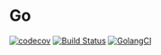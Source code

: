 # Go
[![codecov](https://codecov.io/gh/JaneKetko/Buses/branch/master/graph/badge.svg)](https://codecov.io/gh/JaneKetko/Buses)
[![Build Status](https://travis-ci.com/JaneKetko/Go.svg?branch=master)](https://travis-ci.com/JaneKetko/Buses)
[![GolangCI](https://golangci.com/badges/JaneKetko/Buses/golangci-lint.svg)](https://golangci.com)
